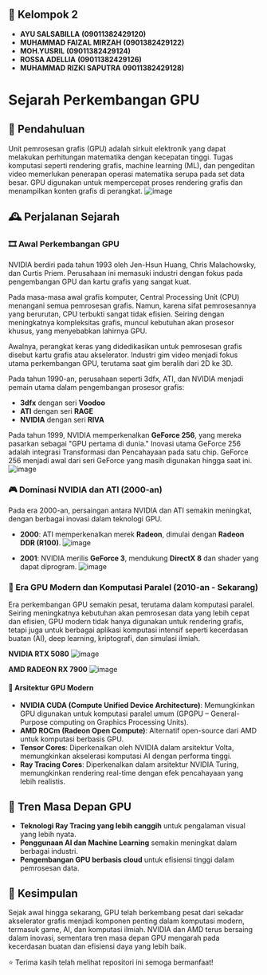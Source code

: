 ## 👥 Kelompok 2
- **AYU SALSABILLA**  **(09011382429120)**
- **MUHAMMAD FAIZAL MIRZAH**  **(0901382429122)**
- **MOH.YUSRIL**  **(09011382429124)**
- **ROSSA ADELLIA**  **(09011382429126)**
- **MUHAMMAD RIZKI SAPUTRA**  **09011382429128)**

# Sejarah Perkembangan GPU

## 📌 Pendahuluan
Unit pemrosesan grafis (GPU) adalah sirkuit elektronik yang dapat melakukan perhitungan matematika dengan kecepatan tinggi. Tugas komputasi seperti rendering grafis, machine learning (ML), dan pengeditan video memerlukan penerapan operasi matematika serupa pada set data besar. GPU digunakan untuk mempercepat proses rendering grafis dan menampilkan konten grafis di perangkat.
![image](https://github.com/user-attachments/assets/f81d8790-e104-4a65-9329-16521858e668)

## 🕰️ Perjalanan Sejarah

### 🎞️ Awal Perkembangan GPU
NVIDIA berdiri pada tahun 1993 oleh Jen-Hsun Huang, Chris Malachowsky, dan Curtis Priem. Perusahaan ini memasuki industri dengan fokus pada pengembangan GPU dan kartu grafis yang sangat kuat.

Pada masa-masa awal grafis komputer, Central Processing Unit (CPU) menangani semua pemrosesan grafis. Namun, karena sifat pemrosesannya yang berurutan, CPU terbukti sangat tidak efisien. Seiring dengan meningkatnya kompleksitas grafis, muncul kebutuhan akan prosesor khusus, yang menyebabkan lahirnya GPU.

Awalnya, perangkat keras yang didedikasikan untuk pemrosesan grafis disebut kartu grafis atau akselerator. Industri gim video menjadi fokus utama perkembangan GPU, terutama saat gim beralih dari 2D ke 3D.

Pada tahun 1990-an, perusahaan seperti 3dfx, ATI, dan NVIDIA menjadi pemain utama dalam pengembangan prosesor grafis:
- **3dfx** dengan seri **Voodoo**
- **ATI** dengan seri **RAGE**
- **NVIDIA** dengan seri **RIVA**

Pada tahun 1999, NVIDIA memperkenalkan **GeForce 256**, yang mereka pasarkan sebagai "GPU pertama di dunia." Inovasi utama GeForce 256 adalah integrasi Transformasi dan Pencahayaan pada satu chip. GeForce 256 menjadi awal dari seri GeForce yang masih digunakan hingga saat ini.
![image](https://github.com/user-attachments/assets/cb6a7467-3422-4951-9bd5-23f0a22fcdc7)

### 🎮 Dominasi NVIDIA dan ATI (2000-an)
Pada era 2000-an, persaingan antara NVIDIA dan ATI semakin meningkat, dengan berbagai inovasi dalam teknologi GPU.

- **2000**: ATI memperkenalkan merek **Radeon**, dimulai dengan **Radeon DDR (R100)**.
  ![image](https://github.com/user-attachments/assets/e25c53d8-60af-44e1-af41-16862a44b495)

- **2001**: NVIDIA merilis **GeForce 3**, mendukung **DirectX 8** dan shader yang dapat diprogram.
  ![image](https://github.com/user-attachments/assets/18a9e4ed-988a-4f47-a3cd-4d306a2fb46c)

### 🚀 Era GPU Modern dan Komputasi Paralel (2010-an - Sekarang)
Era perkembangan GPU semakin pesat, terutama dalam komputasi paralel. Seiring meningkatnya kebutuhan akan pemrosesan data yang lebih cepat dan efisien, GPU modern tidak hanya digunakan untuk rendering grafis, tetapi juga untuk berbagai aplikasi komputasi intensif seperti kecerdasan buatan (AI), deep learning, kriptografi, dan simulasi ilmiah.

**NVIDIA RTX 5080**
![image](https://github.com/user-attachments/assets/91b715ad-ff91-4430-902a-9c1c65c8cce7)

**AMD RADEON RX 7900**
![image](https://github.com/user-attachments/assets/a65668dd-fe01-41de-acd2-48bb90d2c5e5)

#### 🔧 Arsitektur GPU Modern
- **NVIDIA CUDA (Compute Unified Device Architecture)**: Memungkinkan GPU digunakan untuk komputasi paralel umum (GPGPU – General-Purpose computing on Graphics Processing Units).
- **AMD ROCm (Radeon Open Compute)**: Alternatif open-source dari AMD untuk komputasi berbasis GPU.
- **Tensor Cores**: Diperkenalkan oleh NVIDIA dalam arsitektur Volta, memungkinkan akselerasi komputasi AI dengan performa tinggi.
- **Ray Tracing Cores**: Diperkenalkan dalam arsitektur NVIDIA Turing, memungkinkan rendering real-time dengan efek pencahayaan yang lebih realistis.

## 🔮 Tren Masa Depan GPU
- **Teknologi Ray Tracing yang lebih canggih** untuk pengalaman visual yang lebih nyata.
- **Penggunaan AI dan Machine Learning** semakin meningkat dalam berbagai industri.
- **Pengembangan GPU berbasis cloud** untuk efisiensi tinggi dalam pemrosesan data.

## 🎯 Kesimpulan
Sejak awal hingga sekarang, GPU telah berkembang pesat dari sekadar akselerator grafis menjadi komponen penting dalam komputasi modern, termasuk game, AI, dan komputasi ilmiah. NVIDIA dan AMD terus bersaing dalam inovasi, sementara tren masa depan GPU mengarah pada kecerdasan buatan dan efisiensi daya yang lebih baik. 

⭐ Terima kasih telah melihat repositori ini semoga   bermanfaat!

